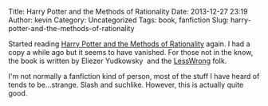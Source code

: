 Title: Harry Potter and the Methods of Rationality
Date: 2013-12-27 23:19
Author: kevin
Category: Uncategorized
Tags: book, fanfiction
Slug: harry-potter-and-the-methods-of-rationality

Started reading [Harry Potter and the Methods of
Rationality](http://hpmor.com/) again. I had a copy a while ago but it
seems to have vanished. For those not in the know, the book is written
by Eliezer Yudkowsky  and the
[LessWrong](http://wiki.lesswrong.com/wiki/LessWrong_Wiki) folk.

I'm not normally a fanfiction kind of person, most of the stuff I have
heard of tends to be...strange. Slash and suchlike. However, this is
actually quite good.

